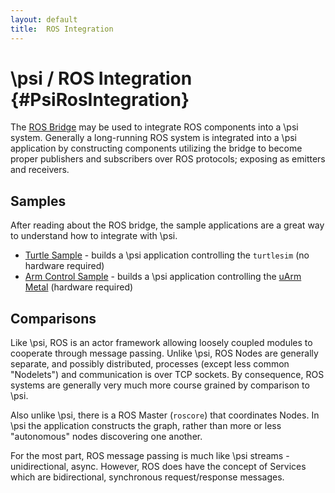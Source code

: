 ```yaml
---
layout: default
title:  ROS Integration
---
```


# \\psi / ROS Integration {#PsiRosIntegration}

The [ROS Bridge](https://github.com/Microsoft/psi/blob/master/Sources/Integrations/ROS/Microsoft.ROS/Readme.md) may be used to integrate ROS components into a \\psi system.
Generally a long-running ROS system is integrated into a \\psi application by constructing components utilizing the bridge to become proper publishers and subscribers over ROS protocols; exposing as emitters and receivers.

## Samples

After reading about the ROS bridge, the sample applications are a great way to understand how to integrate with \\psi.

* [Turtle Sample](https://github.com/Microsoft/psi/blob/master/Samples/PsiRosTurtleSample) - builds a \\psi application controlling the `turtlesim` (no hardware required)
* [Arm Control Sample](https://github.com/Microsoft/psi/blob/master/Samples/ArmControlROSSample) - builds a \\psi application controlling the [uArm Metal](http://ufactory.cc/#/en/uarm1) (hardware required)

## Comparisons

Like \\psi, ROS is an actor framework allowing loosely coupled modules to cooperate through message passing.
Unlike \\psi, ROS Nodes are generally separate, and possibly distributed, processes (except less common "Nodelets") and communication is over TCP sockets.
By consequence, ROS systems are generally very much more course grained by comparison to \\psi.

Also unlike \\psi, there is a ROS Master (`roscore`) that coordinates Nodes. In \\psi the application constructs the graph, rather than more or less "autonomous" nodes discovering one another.

For the most part, ROS message passing is much like \\psi streams - unidirectional, async.
However, ROS does have the concept of Services which are bidirectional, synchronous request/response messages.